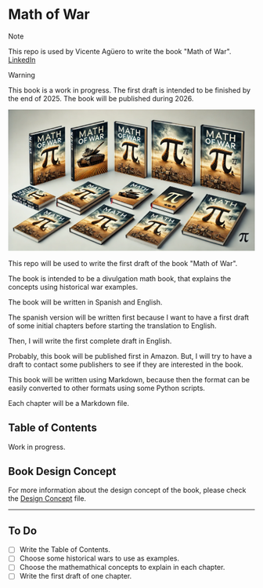 # Math of War

> [!NOTE]
> This repo is used by Vicente Agüero to write the book "Math of War".
> [LinkedIn](https://www.linkedin.com/in/vicente-aguero/)

> [!WARNING]
> This book is a work in progress.
> The first draft is intended to be finished by the end of 2025.
> The book will be published during 2026.

![Design Concept](assets/img/design-concept.png)

This repo will be used to write the first draft of the book "Math of War".

The book is intended to be a divulgation math book,  that explains the
concepts using historical war examples.

The book will be written in Spanish and English.

The spanish version will be written first because I want to have a first draft
of some initial chapters before starting the translation to English.

Then, I will write the first complete draft in English.

Probably, this book will be published first in Amazon. But, I will try to have
a draft to contact some publishers to see if they are interested in the book.

This book will be written using Markdown, because then the format can be easily
converted to other formats using some Python scripts.

Each chapter will be a Markdown file.

## Table of Contents

Work in progress.

## Book Design Concept

For more information about the design concept of the book, please check the
[Design Concept](design_concept) file.

---

## To Do

- [ ] Write the Table of Contents.
- [ ] Choose some historical wars to use as examples.
- [ ] Choose the mathemathical concepts to explain in each chapter.
- [ ] Write the first draft of one chapter.